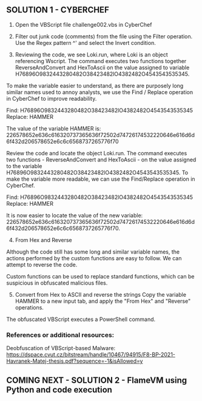 ## SOLUTION 1 - CYBERCHEF 

1. Open the VBScript file challenge002.vbs in CyberChef



2. Filter out junk code (comments) from the file using the Filter operation. Use the Regex pattern ^' and select the Invert condition.



3. Reviewing the code, we see Loki.run, where Loki is an object referencing Wscript. The command executes two functions together
ReverseAndConvert and HexToAscii on the value assigned to variable H76896O9832443280482O38423482lO4382482O4543543535345. 

To make the variable easier to understand, as there are purposely long similar names used to annoy analysts, we use the Find / Replace operation in CyberChef 
to improve readability.

Find: H76896O9832443280482O38423482lO4382482O4543543535345
Replace: HAMMER



The value of the variable HAMMER is: 226578652e636c616320737365636f72502d74726174532220646e616d6d6f432d206578652e6c6c6568737265776f70


Review the code and locate the object Loki.run. The command executes two functions - ReverseAndConvert and HexToAscii - on the value assigned to the variable H76896O9832443280482O38423482lO4382482O4543543535345. 
To make the variable more readable, we can use the Find/Replace operation in CyberChef.

Find: H76896O9832443280482O38423482lO4382482O4543543535345
Replace: HAMMER

It is now easier to locate the value of the new variable: 226578652e636c616320737365636f72502d74726174532220646e616d6d6f432d206578652e6c6c6568737265776f70.

4. From Hex and Reverse

Although the code still has some long and similar variable names, the actions performed by the custom functions are easy to follow. We can attempt to reverse the code.

Custom functions can be used to replace standard functions, which can be suspicious in obfuscated malicious files.


5. Convert from Hex to ASCII and reverse the strings
Copy the variable HAMMER to a new input tab, and apply the "From Hex" and "Reverse" operations.

The obfuscated VBScript executes a PowerShell command.


### References or additional resources:

Deobfuscation of VBScript-based Malware: https://dspace.cvut.cz/bitstream/handle/10467/94915/F8-BP-2021-Havranek-Matej-thesis.pdf?sequence=-1&isAllowed=y

## COMING NEXT - SOLUTION 2 - FlameVM using Python and code execution




